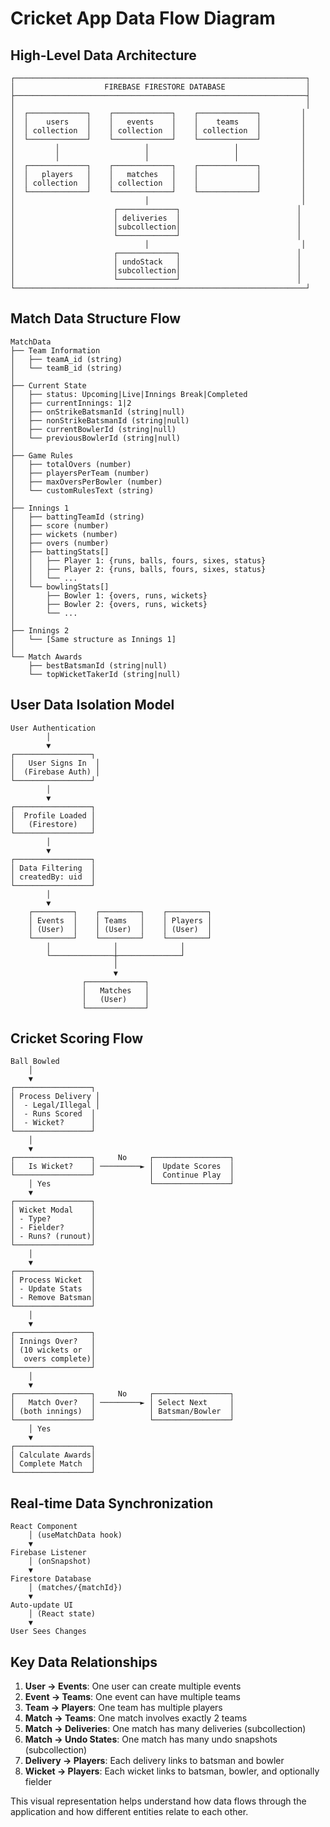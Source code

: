 # Cricket App Data Flow Diagram

## High-Level Data Architecture

```
┌─────────────────────────────────────────────────────────────────┐
│                    FIREBASE FIRESTORE DATABASE                  │
├─────────────────────────────────────────────────────────────────┤
│                                                                 │
│  ┌─────────────┐    ┌─────────────┐    ┌─────────────┐         │
│  │    users    │    │   events    │    │    teams    │         │
│  │ collection  │    │ collection  │    │ collection  │         │
│  └─────────────┘    └─────────────┘    └─────────────┘         │
│         │                   │                   │              │
│         │                   │                   │              │
│  ┌─────────────┐    ┌─────────────┐    ┌─────────────┐         │
│  │   players   │    │   matches   │    │             │         │
│  │ collection  │    │ collection  │    │             │         │
│  └─────────────┘    └─────────────┘    └─────────────┘         │
│                             │                                  │
│                      ┌─────────────┐                          │
│                      │ deliveries  │                          │
│                      │subcollection│                          │
│                      └─────────────┘                          │
│                             │                                  │
│                      ┌─────────────┐                          │
│                      │ undoStack   │                          │
│                      │subcollection│                          │
│                      └─────────────┘                          │
└─────────────────────────────────────────────────────────────────┘
```

## Match Data Structure Flow

```
MatchData
├── Team Information
│   ├── teamA_id (string)
│   └── teamB_id (string)
│
├── Current State
│   ├── status: Upcoming|Live|Innings Break|Completed
│   ├── currentInnings: 1|2
│   ├── onStrikeBatsmanId (string|null)
│   ├── nonStrikeBatsmanId (string|null)
│   ├── currentBowlerId (string|null)
│   └── previousBowlerId (string|null)
│
├── Game Rules
│   ├── totalOvers (number)
│   ├── playersPerTeam (number)
│   ├── maxOversPerBowler (number)
│   └── customRulesText (string)
│
├── Innings 1
│   ├── battingTeamId (string)
│   ├── score (number)
│   ├── wickets (number)
│   ├── overs (number)
│   ├── battingStats[]
│   │   ├── Player 1: {runs, balls, fours, sixes, status}
│   │   ├── Player 2: {runs, balls, fours, sixes, status}
│   │   └── ...
│   └── bowlingStats[]
│       ├── Bowler 1: {overs, runs, wickets}
│       ├── Bowler 2: {overs, runs, wickets}
│       └── ...
│
├── Innings 2
│   └── [Same structure as Innings 1]
│
└── Match Awards
    ├── bestBatsmanId (string|null)
    └── topWicketTakerId (string|null)
```

## User Data Isolation Model

```
User Authentication
        │
        ▼
┌─────────────────┐
│   User Signs In  │
│  (Firebase Auth) │
└─────────────────┘
        │
        ▼
┌─────────────────┐
│  Profile Loaded │
│   (Firestore)   │
└─────────────────┘
        │
        ▼
┌─────────────────┐
│ Data Filtering  │
│ createdBy: uid  │
└─────────────────┘
        │
        ▼
    ┌─────────┐    ┌─────────┐    ┌─────────┐
    │ Events  │    │ Teams   │    │ Players │
    │ (User)  │    │ (User)  │    │ (User)  │
    └─────────┘    └─────────┘    └─────────┘
        │              │              │
        └──────────────┼──────────────┘
                       │
                       ▼
                ┌─────────────┐
                │   Matches   │
                │   (User)    │
                └─────────────┘
```

## Cricket Scoring Flow

```
Ball Bowled
    │
    ▼
┌─────────────────┐
│ Process Delivery │
│  - Legal/Illegal │
│  - Runs Scored  │
│  - Wicket?      │
└─────────────────┘
    │
    ▼
┌─────────────────┐     No     ┌─────────────────┐
│   Is Wicket?    │ ─────────► │  Update Scores  │
└─────────────────┘            │  Continue Play  │
    │ Yes                      └─────────────────┘
    ▼
┌─────────────────┐
│ Wicket Modal    │
│ - Type?         │
│ - Fielder?      │
│ - Runs? (runout)│
└─────────────────┘
    │
    ▼
┌─────────────────┐
│ Process Wicket  │
│ - Update Stats  │
│ - Remove Batsman│
└─────────────────┘
    │
    ▼
┌─────────────────┐
│ Innings Over?   │
│ (10 wickets or  │
│  overs complete)│
└─────────────────┘
    │
    ▼
┌─────────────────┐     No     ┌─────────────────┐
│   Match Over?   │ ─────────► │ Select Next     │
│ (both innings)  │            │ Batsman/Bowler  │
└─────────────────┘            └─────────────────┘
    │ Yes
    ▼
┌─────────────────┐
│ Calculate Awards│
│ Complete Match  │
└─────────────────┘
```

## Real-time Data Synchronization

```
React Component
    │ (useMatchData hook)
    ▼
Firebase Listener
    │ (onSnapshot)
    ▼
Firestore Database
    │ (matches/{matchId})
    ▼
Auto-update UI
    │ (React state)
    ▼
User Sees Changes
```

## Key Data Relationships

1. **User → Events**: One user can create multiple events
2. **Event → Teams**: One event can have multiple teams  
3. **Team → Players**: One team has multiple players
4. **Match → Teams**: One match involves exactly 2 teams
5. **Match → Deliveries**: One match has many deliveries (subcollection)
6. **Match → Undo States**: One match has many undo snapshots (subcollection)
7. **Delivery → Players**: Each delivery links to batsman and bowler
8. **Wicket → Players**: Each wicket links to batsman, bowler, and optionally fielder

This visual representation helps understand how data flows through the application and how different entities relate to each other.
